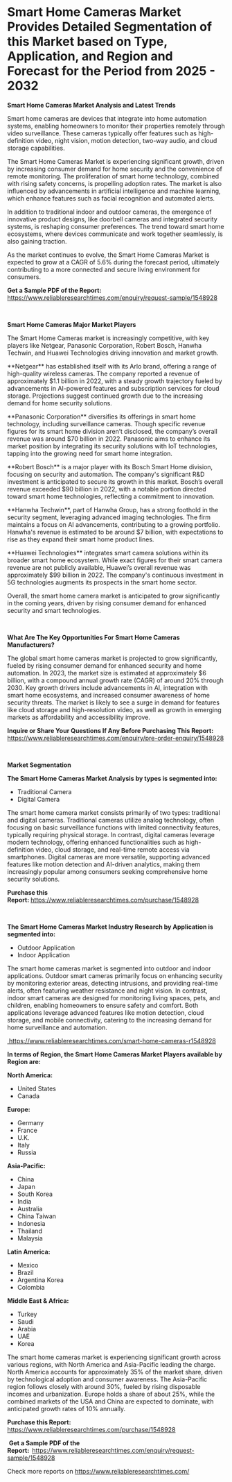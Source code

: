 <p><h1>Smart Home Cameras Market Provides Detailed Segmentation of this Market based on Type, Application, and Region and Forecast for the Period from 2025 - 2032</h1></p><p><strong>Smart Home Cameras Market Analysis and Latest Trends</strong></p>
<p><p>Smart home cameras are devices that integrate into home automation systems, enabling homeowners to monitor their properties remotely through video surveillance. These cameras typically offer features such as high-definition video, night vision, motion detection, two-way audio, and cloud storage capabilities. </p><p>The Smart Home Cameras Market is experiencing significant growth, driven by increasing consumer demand for home security and the convenience of remote monitoring. The proliferation of smart home technology, combined with rising safety concerns, is propelling adoption rates. The market is also influenced by advancements in artificial intelligence and machine learning, which enhance features such as facial recognition and automated alerts.</p><p>In addition to traditional indoor and outdoor cameras, the emergence of innovative product designs, like doorbell cameras and integrated security systems, is reshaping consumer preferences. The trend toward smart home ecosystems, where devices communicate and work together seamlessly, is also gaining traction. </p><p>As the market continues to evolve, the Smart Home Cameras Market is expected to grow at a CAGR of 5.6% during the forecast period, ultimately contributing to a more connected and secure living environment for consumers.</p></p>
<p><strong>Get a Sample PDF of the Report:&nbsp;</strong> <a href="https://www.reliableresearchtimes.com/enquiry/request-sample/1548928?utm_campaign=2638&utm_medium=2&utm_source=Github&utm_content=ia&utm_term=06042025&utm_id=smart-home-cameras">https://www.reliableresearchtimes.com/enquiry/request-sample/1548928</a></p>
<p>&nbsp;</p>
<p><strong>Smart Home Cameras Major Market Players</strong></p>
<p><p>The Smart Home Cameras market is increasingly competitive, with key players like Netgear, Panasonic Corporation, Robert Bosch, Hanwha Techwin, and Huawei Technologies driving innovation and market growth.</p><p>**Netgear** has established itself with its Arlo brand, offering a range of high-quality wireless cameras. The company reported a revenue of approximately $1.1 billion in 2022, with a steady growth trajectory fueled by advancements in AI-powered features and subscription services for cloud storage. Projections suggest continued growth due to the increasing demand for home security solutions.</p><p>**Panasonic Corporation** diversifies its offerings in smart home technology, including surveillance cameras. Though specific revenue figures for its smart home division aren’t disclosed, the company’s overall revenue was around $70 billion in 2022. Panasonic aims to enhance its market position by integrating its security solutions with IoT technologies, tapping into the growing need for smart home integration.</p><p>**Robert Bosch** is a major player with its Bosch Smart Home division, focusing on security and automation. The company's significant R&D investment is anticipated to secure its growth in this market. Bosch’s overall revenue exceeded $90 billion in 2022, with a notable portion directed toward smart home technologies, reflecting a commitment to innovation.</p><p>**Hanwha Techwin**, part of Hanwha Group, has a strong foothold in the security segment, leveraging advanced imaging technologies. The firm maintains a focus on AI advancements, contributing to a growing portfolio. Hanwha's revenue is estimated to be around $7 billion, with expectations to rise as they expand their smart home product lines.</p><p>**Huawei Technologies** integrates smart camera solutions within its broader smart home ecosystem. While exact figures for their smart camera revenue are not publicly available, Huawei’s overall revenue was approximately $99 billion in 2022. The company's continuous investment in 5G technologies augments its prospects in the smart home sector.</p><p>Overall, the smart home camera market is anticipated to grow significantly in the coming years, driven by rising consumer demand for enhanced security and smart technologies.</p></p>
<p>&nbsp;</p>
<p><strong>What Are The Key Opportunities For Smart Home Cameras Manufacturers?</strong></p>
<p><p>The global smart home cameras market is projected to grow significantly, fueled by rising consumer demand for enhanced security and home automation. In 2023, the market size is estimated at approximately $6 billion, with a compound annual growth rate (CAGR) of around 20% through 2030. Key growth drivers include advancements in AI, integration with smart home ecosystems, and increased consumer awareness of home security threats. The market is likely to see a surge in demand for features like cloud storage and high-resolution video, as well as growth in emerging markets as affordability and accessibility improve.</p></p>
<p><strong>Inquire or Share Your Questions If Any Before Purchasing This Report:</strong> <a href="https://www.reliableresearchtimes.com/enquiry/pre-order-enquiry/1548928?utm_campaign=2638&utm_medium=2&utm_source=Github&utm_content=ia&utm_term=06042025&utm_id=smart-home-cameras">https://www.reliableresearchtimes.com/enquiry/pre-order-enquiry/1548928</a></p>
<p>&nbsp;</p>
<p><strong>Market Segmentation</strong></p>
<p><strong>The Smart Home Cameras Market Analysis by types is segmented into:</strong></p>
<p><ul><li>Traditional Camera</li><li>Digital Camera</li></ul></p>
<p><p>The smart home camera market consists primarily of two types: traditional and digital cameras. Traditional cameras utilize analog technology, often focusing on basic surveillance functions with limited connectivity features, typically requiring physical storage. In contrast, digital cameras leverage modern technology, offering enhanced functionalities such as high-definition video, cloud storage, and real-time remote access via smartphones. Digital cameras are more versatile, supporting advanced features like motion detection and AI-driven analytics, making them increasingly popular among consumers seeking comprehensive home security solutions.</p></p>
<p><strong>Purchase this Report:&nbsp;</strong><a href="https://www.reliableresearchtimes.com/purchase/1548928?utm_campaign=2638&utm_medium=2&utm_source=Github&utm_content=ia&utm_term=06042025&utm_id=smart-home-cameras">https://www.reliableresearchtimes.com/purchase/1548928</a></p>
<p>&nbsp;</p>
<p><strong>The Smart Home Cameras Market Industry Research by Application is segmented into:</strong></p>
<p><ul><li>Outdoor Application</li><li>Indoor Application</li></ul></p>
<p><p>The smart home cameras market is segmented into outdoor and indoor applications. Outdoor smart cameras primarily focus on enhancing security by monitoring exterior areas, detecting intrusions, and providing real-time alerts, often featuring weather resistance and night vision. In contrast, indoor smart cameras are designed for monitoring living spaces, pets, and children, enabling homeowners to ensure safety and comfort. Both applications leverage advanced features like motion detection, cloud storage, and mobile connectivity, catering to the increasing demand for home surveillance and automation.</p></p>
<p><a href="https://www.reliableresearchtimes.com/smart-home-cameras-r1548928?utm_campaign=2638&utm_medium=2&utm_source=Github&utm_content=ia&utm_term=06042025&utm_id=smart-home-cameras">&nbsp;https://www.reliableresearchtimes.com/smart-home-cameras-r1548928</a></p>
<p><strong>In terms of Region, the Smart Home Cameras Market Players available by Region are:</strong></p>
<p>
    <p> <strong> North America: </strong>
        <ul>
            <li>United States</li>
            <li>Canada</li>
        </ul>
        </p> 
    <p> <strong> Europe: </strong>
        <ul>
            <li>Germany</li>
            <li>France</li>
            <li>U.K.</li>
            <li>Italy</li>
            <li>Russia</li>
        </ul>
        </p> 
    <p> <strong> Asia-Pacific: </strong>
        <ul>
            <li>China</li>
            <li>Japan</li>
            <li>South Korea</li>
            <li>India</li>
            <li>Australia</li>
            <li>China Taiwan</li>
            <li>Indonesia</li>
            <li>Thailand</li>
            <li>Malaysia</li>
        </ul>
        </p> 
    <p> <strong> Latin America: </strong>
        <ul>
            <li>Mexico</li>
            <li>Brazil</li>
            <li>Argentina Korea</li>
            <li>Colombia</li>
        </ul>
        </p> 
    <p> <strong> Middle East & Africa: </strong>
        <ul>
            <li>Turkey</li>
            <li>Saudi</li>
            <li>Arabia</li>
            <li>UAE</li>
            <li>Korea</li>
        </ul>
    </p>
    </p>
<p><p>The smart home cameras market is experiencing significant growth across various regions, with North America and Asia-Pacific leading the charge. North America accounts for approximately 35% of the market share, driven by technological adoption and consumer awareness. The Asia-Pacific region follows closely with around 30%, fueled by rising disposable incomes and urbanization. Europe holds a share of about 25%, while the combined markets of the USA and China are expected to dominate, with anticipated growth rates of 10% annually.</p></p>
<p><strong>Purchase this Report: </strong><a href="https://www.reliableresearchtimes.com/purchase/1548928?utm_campaign=2638&utm_medium=2&utm_source=Github&utm_content=ia&utm_term=06042025&utm_id=smart-home-cameras">https://www.reliableresearchtimes.com/purchase/1548928</a></p>
<p>&nbsp;<strong>Get a Sample PDF of the Report:&nbsp;&nbsp;</strong><a href="https://www.reliableresearchtimes.com/enquiry/request-sample/1548928?utm_campaign=2638&utm_medium=2&utm_source=Github&utm_content=ia&utm_term=06042025&utm_id=smart-home-cameras">https://www.reliableresearchtimes.com/enquiry/request-sample/1548928</a></p>
<p><strong></strong></p>
<p>Check more reports on <a href="https://www.reliableresearchtimes.com/?utm_campaign=2638&utm_medium=2&utm_source=Github&utm_content=ia&utm_term=06042025&utm_id=smart-home-cameras">https://www.reliableresearchtimes.com/</a></p>